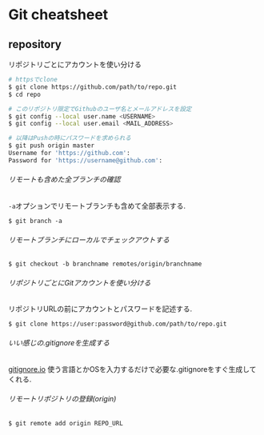 # Git cheatsheet

## repository

リポジトリごとにアカウントを使い分ける  
```bash
# httpsでclone
$ git clone https://github.com/path/to/repo.git
$ cd repo

# このリポジトリ限定でGithubのユーザ名とメールアドレスを設定
$ git config --local user.name <USERNAME>
$ git config --local user.email <MAIL_ADDRESS>

# 以降はPushの時にパスワードを求められる
$ git push origin master
Username for 'https://github.com':
Password for 'https://username@github.com':
```

###### リモートも含めた全ブランチの確認
`-a`オプションでリモートブランチも含めて全部表示する.  
```
$ git branch -a
```

###### リモートブランチにローカルでチェックアウトする
```
$ git checkout -b branchname remotes/origin/branchname
```

###### リポジトリごとにGitアカウントを使い分ける
リポジトリURLの前にアカウントとパスワードを記述する.  
```
$ git clone https://user:password@github.com/path/to/repo.git
```

###### いい感じの.gitignoreを生成する
[gitignore.io](https://www.gitignore.io/)
使う言語とかOSを入力するだけで必要な.gitignoreをすぐ生成してくれる.  

###### リモートリポジトリの登録(origin)
```
$ git remote add origin REPO_URL
```
